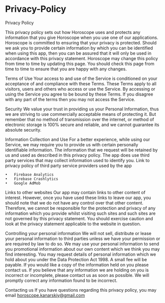 # Privacy-Policy
Privacy Policy


This privacy policy sets out how Horoscope uses and protects any information that you give Horoscope when you use one of our applications. Horoscope is committed to ensuring that your privacy is protected. Should we ask you to provide certain information by which you can be identified when using this app, then you can be assured that it will only be used in accordance with this privacy statement. Horoscope may change this policy from time to time by updating this page. You should check this page from time to time to ensure that you are happy with any changes.

Terms of Use
Your access to and use of the Service is conditioned on your acceptance of and compliance with these Terms. These Terms apply to all visitors, users and others who access or use the Service. By accessing or using the Service you agree to be bound by these Terms. If you disagree with any part of the terms then you may not access the Service.

Security
We value your trust in providing us your Personal Information, thus we are striving to use commercially acceptable means of protecting it. But remember that no method of transmission over the internet, or method of electronic storage is 100% secure and reliable, and we cannot guarantee its absolute security. 

Information Collection and Use 
For a better experience, while using our Service, we may require you to provide us with certain personally identifiable information. The information that we request will be retained by us and used as described in this privacy policy. 
The app does use third party services that may collect information used to identify you. 
Link to privacy policy of third party service providers used by the app 

	•	Firebase Analytics
	•	Firebase Crashlytics
	•	Google AdMob


Links to other websites
Our app may contain links to other content of interest. However, once you have used these links to leave our app, you should note that we do not have any control over that other content. Therefore, we cannot be responsible for the protection and privacy of any information which you provide whilst visiting such sites and such sites are not governed by this privacy statement. You should exercise caution and look at the privacy statement applicable to the website in question.

Controlling your personal information
We will not sell, distribute or lease your personal information to third parties unless we have your permission or are required by law to do so. We may use your personal information to send you promotional information about our own content which we think you may find interesting. You may request details of personal information which we hold about you under the Data Protection Act 1998. A small fee will be payable. If you would like a copy of the information held on you please contact us. If you believe that any information we are holding on you is incorrect or incomplete, please contact us as soon as possible. We will promptly correct any information found to be incorrect.

Contacting us
If you have questions regarding this privacy policy, you may email
horoscope.kanarskiy@gmail.com
